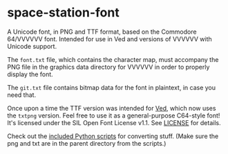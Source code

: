 # space-station-font
A Unicode font, in PNG and TTF format, based on the Commodore 64/VVVVVV font. Intended for use in Ved and versions of VVVVVV with Unicode support.

The `font.txt` file, which contains the character map, must accompany the PNG file in the graphics data directory for VVVVVV in order to properly display the font.

The `git.txt` file contains bitmap data for the font in plaintext, in case you need that.

Once upon a time the TTF version was intended for [Ved](https://tolp.nl/ved), which now uses the `txtpng` version. Feel free to use it as a general-purpose C64-style font! It's licensed under the SIL Open Font License v1.1. See [LICENSE](LICENSE) for details.

Check out the [included Python scripts](/scripts) for converting stuff. (Make sure the png and txt are in the parent directory from the scripts.)

